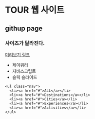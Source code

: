 # TOUR 웹 사이트

## githup page

### 사이즈가 달라진다.

[미리보기 링크](https://yarnserve.github.io/tour/)

- 제이쿼리
- 자바스크립트
- 슬릭 슬라이드

```
<ul class="nav">
  <li><a href="#">ALL</a></li>
  <li><a href="#">Destinations</a></li>
  <li><a href="#">Cities</a></li>
  <li><a href="#">Experiences</a></li>
  <li><a href="#">Activities</a></li>
</ul>
```
